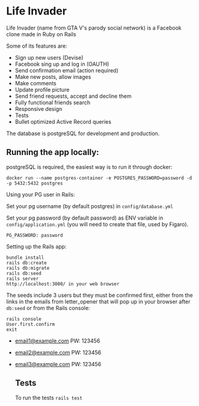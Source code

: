 # Life Invader

Life Invader (name from GTA V's parody social network) is a Facebook clone made in Ruby on Rails

Some of its features are:

- Sign up new users (Devise)
- Facebook sing up and log in (OAUTH)
- Send confirmation email (action required)
- Make new posts, allow images
- Make comments
- Update profile picture
- Send friend requests, accept and decline them
- Fully functional friends search
- Responsive design
- Tests
- Bullet optimized Active Record queries

The database is postgreSQL for development and production.

## Running the app locally:

postgreSQL is required, the easiest way is to run it through docker:

`docker run --name postgres-container -e POSTGRES_PASSWORD=password -d -p 5432:5432 postgres`

Using your PG user in Rails:

Set your pg username (by default postgres) in `config/database.yml`

Set your pg password (by default password) as ENV variable in `config/application.yml` (you will need to create that file, used by Figaro).

`PG_PASSWORD: password`

Setting up the Rails app:
```
bundle install
rails db:create
rails db:migrate
rails db:seed
rails server
http://localhost:3000/ in your web browser
```

The seeds include 3 users but they must be confirmed first, either from the links in the emails from letter_opener that will pop up in your browser after `db:seed` or from the Rails console:

```
rails console
User.first.confirm
exit
```

- email1@example.com
  PW: 123456

- email2@example.com
  PW: 123456

- email3@example.com
  PW: 123456

  ## Tests

  To run the tests `rails test`
